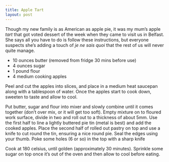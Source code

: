 ```yaml
---
title: Apple Tart
layout: post
---
```


Though my new family is as American as apple pie, it was my mum’s
apple *tart* that got voted dessert of the week when they came to
visit us in Belfast. She says all you have to do is follow these
instructions, but everyone suspects she’s adding a touch of *je ne
sais quoi* that the rest of us will never quite manage.

* 10 ounces butter (removed from fridge 30 mins before use)
* 4 ounces sugar
* 1 pound flour
* 4 medium cooking apples

Peel and cut the apples into slices, and place in a medium heat
saucepan along with a tablespoon of water. Once the apples start to
cook down, sweeten to taste and allow to cool.

Put butter, sugar and flour into mixer and slowly combine until it
comes together (don’t over mix, or it will get too soft). Empty
mixture on to floured work surface, divide in two and roll out to a
thickness of about 5mm. Use the first half to line a lightly buttered
pie tin (metal is best) and add the cooked apples. Place the second
half of rolled out pastry on top and use a knife to cut round the tin,
ensuring a nice round pie. Seal the edges using your thumb. Poke some
holes (6 or so) in the top with a sharp knife

Cook at 180 celsius, until golden (approximately 30 minutes). Sprinkle
some sugar on top once it’s out of the oven and then allow to cool
before eating.

